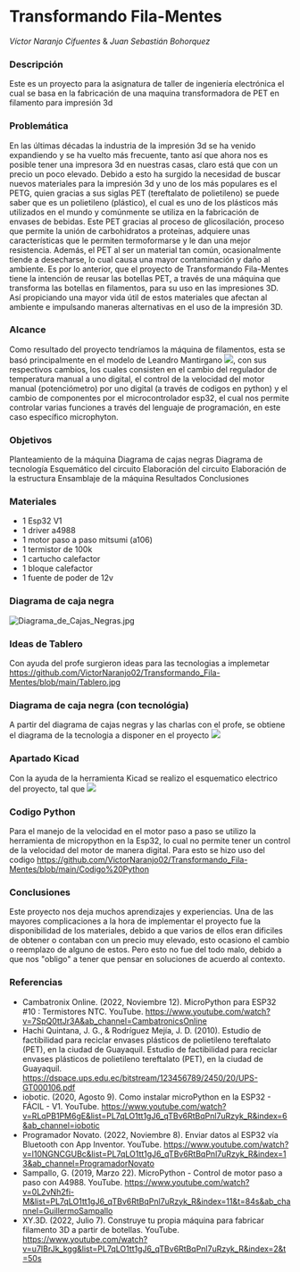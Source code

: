# Transformando Fila-Mentes
_Víctor Naranjo Cifuentes_ & _Juan Sebastián Bohorquez_
### Descripción
Este es un proyecto para la asignatura de taller de ingeniería electrónica el cual se basa en la fabricación de una maquina transformadora de PET en filamento para impresión 3d
### Problemática
En las últimas décadas la industria de la impresión 3d se ha venido expandiendo y se ha vuelto más frecuente, tanto así que ahora nos es posible tener una impresora 3d en nuestras casas, claro está que con un precio un poco elevado.
Debido a esto ha surgido la necesidad de buscar nuevos materiales para la impresión 3d y uno de los más populares es el PETG, quien gracias a sus siglas PET (tereftalato de polietileno) se puede saber que es un polietileno (plástico), el cual es uno de los plásticos más utilizados en el mundo y comúnmente se utiliza en la fabricación de envases de bebidas. Este PET gracias al proceso de glicosilación, proceso que permite la unión de carbohidratos a proteínas, adquiere unas características que le permiten termoformarse y le dan una mejor resistencia.
Además, el PET al ser un material tan común, ocasionalmente tiende a desecharse, lo cual causa una mayor contaminación y daño al ambiente. Es por lo anterior, que el proyecto de Transformando Fila-Mentes tiene la intención de reusar las botellas PET, a través de una máquina que transforma las botellas en filamentos, para su uso en las impresiones 3D. Así propiciando una mayor vida útil de estos materiales que afectan al ambiente e  impulsando maneras alternativas en el uso de la impresión 3D.
### Alcance
Como resultado del proyecto tendríamos la máquina de filamentos, esta se basó principalmente en el modelo de Leandro Mantirgano ![](https://github.com/VictorNaranjo02/Transformando_Fila-Mentes/blob/main/Maquina%20inspiracion.jpg), con sus respectivos cambios, los cuales consisten en el cambio del regulador de temperatura manual a uno digital, el control de la velocidad del motor manual (potenciómetro) por uno digital (a través de codigos en python) y el cambio de componentes por el microcontrolador esp32, el cual nos permite controlar varias funciones a través del lenguaje de programación, en este caso específico microphyton.
### Objetivos
Planteamiento de la máquina
Diagrama de cajas negras
Diagrama de tecnología
Esquemático del circuito
Elaboración del circuito
Elaboración de la estructura
Ensamblaje de la máquina
Resultados
Conclusiones
### Materiales
- 1 Esp32 V1
- 1 driver a4988
- 1 motor paso a paso mitsumi (a106)
- 1 termistor de 100k
- 1 cartucho calefactor 
- 1 bloque calefactor
- 1 fuente de poder de 12v
### Diagrama de caja negra
![Diagrama_de_Cajas_Negras.jpg](https://github.com/VictorNaranjo02/Transformando_Fila-Mentes/blob/main/Diagrama_de_Cajas_Negras.jpg)

### Ideas de Tablero
Con ayuda del profe surgieron ideas para las tecnologias a implemetar https://github.com/VictorNaranjo02/Transformando_Fila-Mentes/blob/main/Tablero.jpg
### Diagrama de caja negra (con tecnológia)
A partir del diagrama de cajas negras y las charlas con el profe, se obtiene el diagrama de la tecnologia a disponer en el proyecto 
![](https://github.com/VictorNaranjo02/Transformando_Fila-Mentes/blob/main/Diagrama%20tecnologia.jpg)
### Apartado Kicad
Con la ayuda de la herramienta Kicad se realizo el esquematico electrico del proyecto, tal que ![](https://github.com/VictorNaranjo02/Transformando_Fila-Mentes/blob/main/Esquematico%20electrico.jpeg)
### Codigo Python
Para el manejo de la velocidad en el motor paso a paso se utilizo la herramienta de micropython en la Esp32, lo cual no permite tener un control de la velocidad del motor de manera digital. Para esto se hizo uso del codigo https://github.com/VictorNaranjo02/Transformando_Fila-Mentes/blob/main/Codigo%20Python
### Conclusiones
Este proyecto nos deja muchos aprendizajes y experiencias. Una de las mayores complicaciones a la hora de implementar el proyecto fue la disponibilidad de los materiales, debido a que varios de ellos eran dificiles de obtener o contaban con un precio muy elevado, esto ocasiono el cambio o reemplazo de alguno de estos. Pero esto no fue del todo malo, debido a que nos "obligo" a tener que pensar en soluciones de acuerdo al contexto.
### Referencias
- Cambatronix Online. (2022, Noviembre 12). MicroPython para ESP32 #10 : Termistores NTC. YouTube. https://www.youtube.com/watch?v=7SpQ0ttJr3A&ab_channel=CambatronicsOnline
- Hachi Quintana, J. G., & Rodríguez Mejía, J. D. (2010). Estudio de factibilidad para reciclar envases plásticos de polietileno tereftalato (PET), en la ciudad de Guayaquil. Estudio de factibilidad para reciclar envases plásticos de polietileno tereftalato (PET), en la ciudad de Guayaquil. https://dspace.ups.edu.ec/bitstream/123456789/2450/20/UPS-GT000106.pdf
- iobotic. (2020, Agosto 9). Como instalar microPython en la ESP32 - FÁCIL - V1. YouTube. https://www.youtube.com/watch?v=RLqPB1PM6gE&list=PL7qLO1tt1gJ6_qTBv6RtBqPnl7uRzyk_R&index=6&ab_channel=iobotic
- Programador Novato. (2022, Noviembre 8). Enviar datos al ESP32 vía Bluetooth con App Inventor. YouTube. https://www.youtube.com/watch?v=l10NGNCGUBc&list=PL7qLO1tt1gJ6_qTBv6RtBqPnl7uRzyk_R&index=13&ab_channel=ProgramadorNovato
- Sampallo, G. (2019, Marzo 22). MicroPython - Control de motor paso a paso con A4988. YouTube. https://www.youtube.com/watch?v=0L2vNh2fi-M&list=PL7qLO1tt1gJ6_qTBv6RtBqPnl7uRzyk_R&index=11&t=84s&ab_channel=GuillermoSampallo
- XY.3D. (2022, Julio 7). Construye tu propia máquina para fabricar filamento 3D a partir de botellas. YouTube. https://www.youtube.com/watch?v=u7IBrJk_kgg&list=PL7qLO1tt1gJ6_qTBv6RtBqPnl7uRzyk_R&index=2&t=50s
